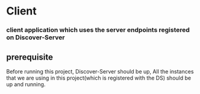 # Client

### client application which uses the server endpoints registered on Discover-Server

## prerequisite

Before running this project, Discover-Server should be up, All the instances that we are using in this project(which is registered with the DS) should be up and running.